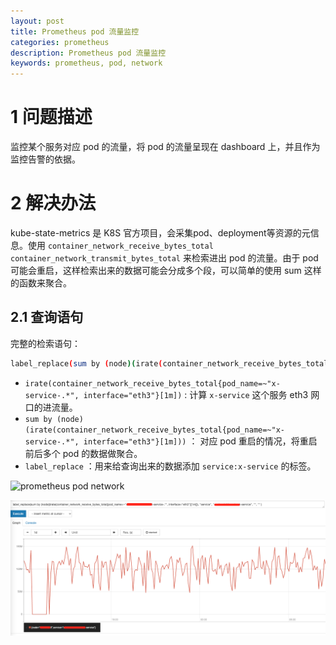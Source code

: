 ```yaml
---
layout: post
title: Prometheus pod 流量监控
categories: prometheus
description: Prometheus pod 流量监控
keywords: prometheus, pod, network
---
```



# 1 问题描述
监控某个服务对应 pod 的流量，将 pod 的流量呈现在 dashboard 上，并且作为监控告警的依据。

# 2 解决办法
kube-state-metrics 是 K8S 官方项目，会采集pod、deployment等资源的元信息。使用 `container_network_receive_bytes_total` `container_network_transmit_bytes_total` 来检索进出 pod 的流量。由于 pod 可能会重启，这样检索出来的数据可能会分成多个段，可以简单的使用 sum 这样的函数来聚合。

## 2.1 查询语句

完整的检索语句：

```bash
label_replace(sum by (node)(irate(container_network_receive_bytes_total{pod_name=~"x-service-.*", interface="eth3"}[1m])), "service", "x-service", "", "" )
```


- `irate(container_network_receive_bytes_total{pod_name=~"x-service-.*", interface="eth3"}[1m])` : 计算 `x-service` 这个服务 eth3 网口的进流量。
- `sum by (node)(irate(container_network_receive_bytes_total{pod_name=~"x-service-.*", interface="eth3"}[1m]))` ： 对应 pod 重启的情况，将重启前后多个 pod 的数据做聚合。
- `label_replace` ：用来给查询出来的数据添加 `service:x-service` 的标签。


![prometheus pod network](http://43.243.129.70:8989/pp/blog/posts/prometheus/pod-network.png)

<img src="/images/posts/prometheus/pod-network.png">
